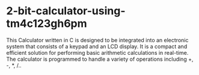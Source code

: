 # 2-bit-calculator-using-tm4c123gh6pm
This Calculator written in C is designed to be integrated into an electronic system that consists of a keypad and an LCD display. It is a compact and efficient solution for performing basic arithmetic calculations in real-time. The calculator is programmed to handle a variety of operations including +, -, *, /..
